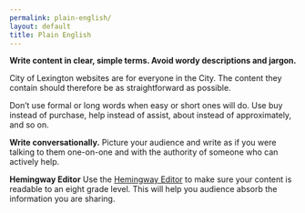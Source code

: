 ```yaml
---
permalink: plain-english/
layout: default
title: Plain English
---
```


**Write content in clear, simple terms. Avoid wordy descriptions and jargon.**

City of Lexington websites are for everyone in the City. The content they contain should therefore be as straightforward as possible.

Don’t use formal or long words when easy or short ones will do. Use buy instead of purchase, help instead of assist, about instead of approximately, and so on.

**Write conversationally.** Picture your audience and write as if you were talking to them one-on-one and with the authority of someone who can actively help.

**Hemingway Editor** Use the [Hemingway Editor](http://www.hemingwayapp.com/) to make sure your content is readable to an eight grade level. This will help you audience absorb the information you are sharing. 
